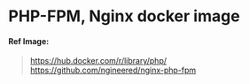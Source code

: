 # PHP-FPM, Nginx docker image

#### Ref Image:
> https://hub.docker.com/r/library/php/
> https://github.com/ngineered/nginx-php-fpm
